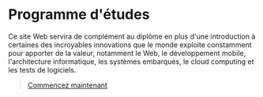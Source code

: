 # Programme d'études
Ce site Web servira de complément au diplôme en plus d'une introduction à certaines des incroyables innovations que le monde exploite constamment pour apporter de la valeur, notamment le Web, le développement mobile, l'architecture informatique, les systèmes embarqués, le cloud computing et les tests de logiciels.



> [Commencez maintenant](apercu.md)
